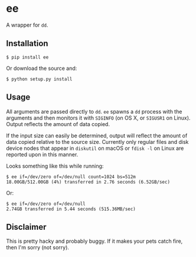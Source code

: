 ee
==

A wrapper for `dd`.

Installation
------------

    $ pip install ee

Or download the source and:

    $ python setup.py install

Usage
-----

All arguments are passed directly to `dd`. `ee` spawns a `dd` process with the arguments and then monitors it with `SIGINFO` (on OS X, or `SIGUSR1` on Linux). Output reflects the amount of data copied.

If the input size can easily be determined, output will reflect the amount of data copied relative to the source size. Currently only regular files and disk device nodes that appear in `diskutil` on macOS or `fdisk -l` on Linux are reported upon in this manner.

Looks something like this while running:

    $ ee if=/dev/zero of=/dev/null count=1024 bs=512m
    18.00GB/512.00GB (4%) transferred in 2.76 seconds (6.52GB/sec)

Or:

    $ ee if=/dev/zero of=/dev/null
    2.74GB transferred in 5.44 seconds (515.36MB/sec)

Disclaimer
----------

This is pretty hacky and probably buggy. If it makes your pets catch fire, then I'm sorry (not sorry).
